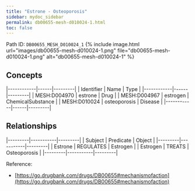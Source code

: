 ```yaml
---
title: "Estrone - Osteoporosis"
sidebar: mydoc_sidebar
permalink: db00655-mesh-d010024-1.html
toc: false 
---
```



Path ID: `DB00655_MESH_D010024_1`
{% include image.html url="images/db00655-mesh-d010024-1.png" file="db00655-mesh-d010024-1.png" alt="db00655-mesh-d010024-1" %}

## Concepts

|------------|------|---------|
| Identifier | Name | Type    |
|------------|------|---------|
| MESH:D004970 | estrone | Drug |
| MESH:D004967 | estrogen | ChemicalSubstance |
| MESH:D010024 | osteoporosis | Disease |
|------------|------|---------|

## Relationships

|---------|-----------|---------|
| Subject | Predicate | Object  |
|---------|-----------|---------|
| Estrone | REGULATES | Estrogen |
| Estrogen | TREATS | Osteoporosis |
|---------|-----------|---------|

Reference: 
  - [https://go.drugbank.com/drugs/DB00655#mechanismofaction](https://go.drugbank.com/drugs/DB00655#mechanismofaction)
